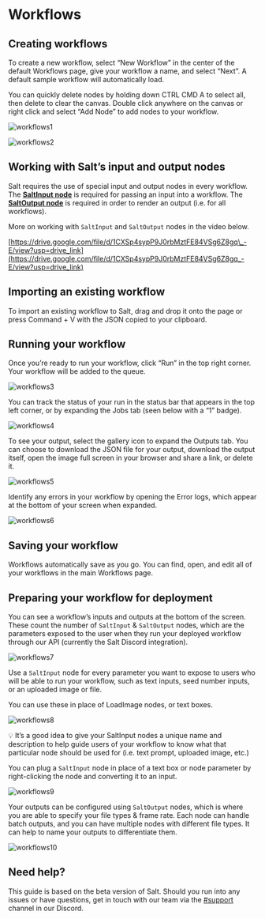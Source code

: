 # Workflows

## Creating workflows

To create a new workflow, select “New Workflow” in the center of the default Workflows page, give your workflow a name, and select “Next”. A default sample workflow will automatically load.

You can quickly delete nodes by holding down CTRL CMD A to select all, then delete to clear the canvas. Double click anywhere on the canvas or right click and select “Add Node” to add nodes to your workflow.

![workflows1](images/workflows1.png)

![workflows2](images/workflows2.png)

## Working with Salt’s input and output nodes

Salt requires the use of special input and output nodes in every workflow. The **[SaltInput node](https://docs.getsalt.ai/md/SaltAI/Nodes/SaltInput/)** is required for passing an input into a workflow. The **[SaltOutput node](https://docs.getsalt.ai/md/SaltAI/Nodes/SaltOutput/)** is required in order to render an output (i.e. for all workflows).

More on working with `SaltInput` and `SaltOutput` nodes in the video below.

[https://drive.google.com/file/d/1CXSp4sypP9J0rbMztFE84VSg6Z8gq\_-E/view?usp=drive_link](https://drive.google.com/file/d/1CXSp4sypP9J0rbMztFE84VSg6Z8gq_-E/view?usp=drive_link)

## Importing an existing workflow

To import an existing workflow to Salt, drag and drop it onto the page or press Command + V with the JSON copied to your clipboard.

## Running your workflow

Once you’re ready to run your workflow, click “Run” in the top right corner. Your workflow will be added to the queue.

![workflows3](images/workflows3.png)

You can track the status of your run in the status bar that appears in the top left corner, or by expanding the Jobs tab (seen below with a “1” badge).

![workflows4](images/workflows4.png)

To see your output, select the gallery icon to expand the Outputs tab. You can choose to download the JSON file for your output, download the output itself, open the image full screen in your browser and share a link, or delete it.

![workflows5](images/workflows5.png)

Identify any errors in your workflow by opening the Error logs, which appear at the bottom of your screen when expanded.

![workflows6](images/workflows6.png)

## Saving your workflow

Workflows automatically save as you go. You can find, open, and edit all of your workflows in the main Workflows page.

## Preparing your workflow for deployment

You can see a workflow’s inputs and outputs at the bottom of the screen. These count the number of `SaltInput` & `SaltOutput` nodes, which are the parameters exposed to the user when they run your deployed workflow through our API (currently the Salt Discord integration).

![workflows7](images/workflows7.png)

Use a `SaltInput` node for every parameter you want to expose to users who will be able to run your workflow, such as text inputs, seed number inputs, or an uploaded image or file.

You can use these in place of LoadImage nodes, or text boxes.

![workflows8](images/workflows8.png)

<aside>
💡 It’s a good idea to give your SaltInput nodes a unique name and description to help guide users of your workflow to know what that particular node should be used for (i.e. text prompt, uploaded image, etc.)

</aside>

You can plug a `SaltInput` node in place of a text box or node parameter by right-clicking the node and converting it to an input.

![workflows9](images/workflows9.png)

Your outputs can be configured using `SaltOutput` nodes, which is where you are able to specify your file types & frame rate. Each node can handle batch outputs, and you can have multiple nodes with different file types. It can help to name your outputs to differentiate them.

![workflows10](images/workflows10.png)

## **Need help?**

This guide is based on the beta version of Salt. Should you run into any issues or have questions, get in touch with our team via the [#support](https://discord.com/channels/1151592612525002822/1212167911771217961) channel in our Discord.
